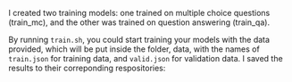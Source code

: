I created two training models: one trained on multiple choice questions (train_mc), and the other was trained on question answering (train_qa). 

By running ```train.sh```, you could start training your models with the data provided, which will be put inside the folder, data, with the names of ```train.json``` for training data, and ```valid.json``` for validation data. I saved the results to their correponding respositories: 
